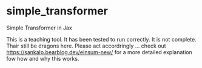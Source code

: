 # simple_transformer
Simple Transformer in Jax

This is a teaching tool. It has been tested to run correctly. It is not complete. Thair still be dragons here. Please act accordringly ... 
check out https://sankalp.bearblog.dev/einsum-new/ for a more detailed explanation fow how and why this works. 
